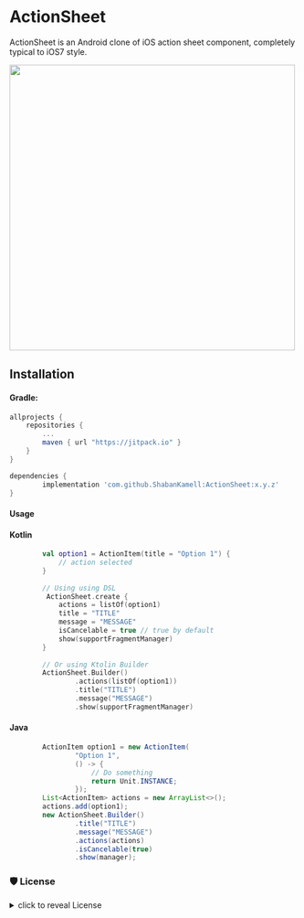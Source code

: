 ActionSheet
===========

ActionSheet is an Android clone of iOS action sheet component, completely typical to iOS7 style.

<img src="https://github.com/ShabanKamell/ActionSheet/blob/master/blob/raw/action_sheet.png?raw=true" height="500">

## Installation

#### Gradle:
```groovy
allprojects {
    repositories {
        ...
        maven { url "https://jitpack.io" }
    }
}

dependencies {
        implementation 'com.github.ShabanKamell:ActionSheet:x.y.z'
}
```
#### Usage

#### Kotlin 

```kotlin
        val option1 = ActionItem(title = "Option 1") {
            // action selected
        }
        
        // Using using DSL
         ActionSheet.create {
            actions = listOf(option1)
            title = "TITLE"
            message = "MESSAGE"
            isCancelable = true // true by default
            show(supportFragmentManager)
        }
        
        // Or using Ktolin Builder
        ActionSheet.Builder()
                .actions(listOf(option1))
                .title("TITLE")
                .message("MESSAGE")
                .show(supportFragmentManager)
```

#### Java

```java
        ActionItem option1 = new ActionItem(
                "Option 1",
                () -> {
                    // Do something
                    return Unit.INSTANCE;
                });
        List<ActionItem> actions = new ArrayList<>();
        actions.add(option1);
        new ActionSheet.Builder()
                .title("TITLE")
                .message("MESSAGE")
                .actions(actions)
                .isCancelable(true)
                .show(manager);
```

### 🛡 License
<details>
    <summary>
        click to reveal License
    </summary>
    
```
Licensed under the Apache License, Version 2.0 (the "License");
you may not use this file except in compliance with the License.
You may obtain a copy of the License at

   http://www.apache.org/licenses/LICENSE-2.0

Unless required by applicable law or agreed to in writing, software
distributed under the License is distributed on an "AS IS" BASIS,
WITHOUT WARRANTIES OR CONDITIONS OF ANY KIND, either express or implied.
See the License for the specific language governing permissions and
limitations under the License.
```

</details>

